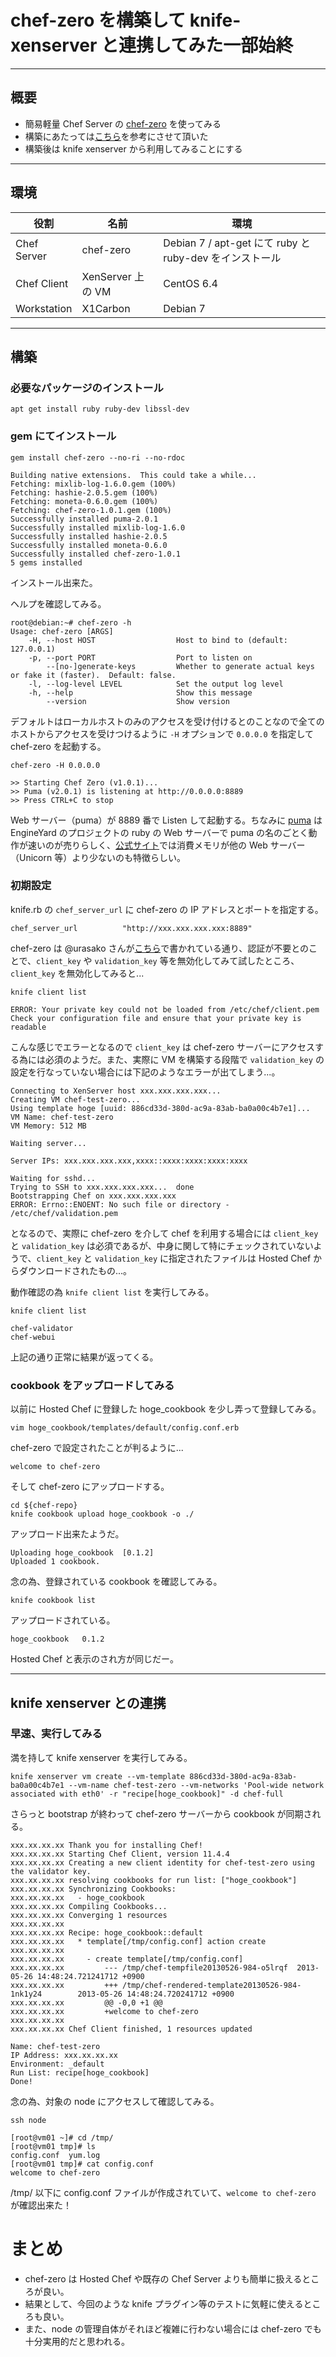 # chef-zero を構築して knife-xenserver と連携してみた一部始終

***

## 概要

 * 簡易軽量 Chef Server の [chef-zero](https://github.com/jkeiser/chef-zero) を使ってみる
 * 構築にあたっては[こちら](http://www.creationline.com/lab/2749)を参考にさせて頂いた
 * 構築後は knife xenserver から利用してみることにする

***

## 環境

| 役割 | 名前 | 環境 |
|----- |------|-----|
| Chef Server | chef-zero | Debian 7 / apt-get にて ruby と ruby-dev をインストール |
| Chef Client | XenServer 上の VM | CentOS 6.4 |
| Workstation | X1Carbon | Debian 7 |

***

## 構築

### 必要なパッケージのインストール

```
apt get install ruby ruby-dev libssl-dev
```

### gem にてインストール

```
gem install chef-zero --no-ri --no-rdoc
```

```
Building native extensions.  This could take a while...
Fetching: mixlib-log-1.6.0.gem (100%)
Fetching: hashie-2.0.5.gem (100%)
Fetching: moneta-0.6.0.gem (100%)
Fetching: chef-zero-1.0.1.gem (100%)
Successfully installed puma-2.0.1
Successfully installed mixlib-log-1.6.0
Successfully installed hashie-2.0.5
Successfully installed moneta-0.6.0
Successfully installed chef-zero-1.0.1
5 gems installed
```
インストール出来た。

ヘルプを確認してみる。

```
root@debian:~# chef-zero -h
Usage: chef-zero [ARGS]
    -H, --host HOST                  Host to bind to (default: 127.0.0.1)
    -p, --port PORT                  Port to listen on
        --[no-]generate-keys         Whether to generate actual keys or fake it (faster).  Default: false.
    -l, --log-level LEVEL            Set the output log level
    -h, --help                       Show this message
        --version                    Show version
```

デフォルトはローカルホストのみのアクセスを受け付けるとのことなので全てのホストからアクセスを受けつけるように `-H` オプションで `0.0.0.0` を指定して chef-zero を起動する。

```
chef-zero -H 0.0.0.0
```

```
>> Starting Chef Zero (v1.0.1)...
>> Puma (v2.0.1) is listening at http://0.0.0.0:8889
>> Press CTRL+C to stop
```

Web サーバー（puma）が 8889 番で Listen して起動する。ちなみに [puma](https://github.com/puma/puma) は EngineYard のプロジェクトの ruby の Web サーバーで puma の名のごとく動作が速いのが売りらしく、[公式サイト](http://puma.io/)では消費メモリが他の Web サーバー（Unicorn 等）より少ないのも特徴らしい。 

### 初期設定

knife.rb の `chef_server_url` に chef-zero の IP アドレスとポートを指定する。

```
chef_server_url          "http://xxx.xxx.xxx.xxx:8889"
```

chef-zero は @urasako さんが[こちら](http://slid.es/urasoko/chef-zero)で書かれている通り、認証が不要とのことで、`client_key` や `validation_key` 等を無効化してみて試したところ、`client_key` を無効化してみると...

```
knife client list
```

```
ERROR: Your private key could not be loaded from /etc/chef/client.pem
Check your configuration file and ensure that your private key is readable
```

こんな感じでエラーとなるので `client_key` は chef-zero サーバーにアクセスする為には必須のようだ。また、実際に VM を構築する段階で `validation_key` の設定を行なっていない場合には下記のようなエラーが出てしまう...。

```
Connecting to XenServer host xxx.xxx.xxx.xxx...
Creating VM chef-test-zero...
Using template hoge [uuid: 886cd33d-380d-ac9a-83ab-ba0a00c4b7e1]...
VM Name: chef-test-zero
VM Memory: 512 MB

Waiting server... 

Server IPs: xxx.xxx.xxx.xxx,xxxx::xxxx:xxxx:xxxx:xxxx

Waiting for sshd... 
Trying to SSH to xxx.xxx.xxx.xxx...  done
Bootstrapping Chef on xxx.xxx.xxx.xxx
ERROR: Errno::ENOENT: No such file or directory - /etc/chef/validation.pem
```

となるので、実際に chef-zero を介して chef を利用する場合には `client_key` と `validation_key` は必須であるが、中身に関して特にチェックされていないようで、`client_key` と `validation_key` に指定されたファイルは Hosted Chef からダウンロードされたもの...。

動作確認の為 `knife client list` を実行してみる。

```
knife client list
```

```
chef-validator
chef-webui
```

上記の通り正常に結果が返ってくる。

### cookbook をアップロードしてみる

以前に Hosted Chef に登録した hoge_cookbook を少し弄って登録してみる。

```
vim hoge_cookbook/templates/default/config.conf.erb
```

chef-zero で設定されたことが判るように...

```
welcome to chef-zero
```

そして chef-zero にアップロードする。

```
cd ${chef-repo}
knife cookbook upload hoge_cookbook -o ./
```

アップロード出来たようだ。

```
Uploading hoge_cookbook  [0.1.2]
Uploaded 1 cookbook.
```

念の為、登録されている cookbook を確認してみる。

```
knife cookbook list
```

アップロードされている。

```
hoge_cookbook   0.1.2
```

Hosted Chef と表示のされ方が同じだー。

***

## knife xenserver との連携 

### 早速、実行してみる

満を持して knife xenserver を実行してみる。

```
knife xenserver vm create --vm-template 886cd33d-380d-ac9a-83ab-ba0a00c4b7e1 --vm-name chef-test-zero --vm-networks 'Pool-wide network associated with eth0' -r "recipe[hoge_cookbook]" -d chef-full
```

さらっと bootstrap が終わって chef-zero サーバーから cookbook が同期される。

```
xxx.xx.xx.xx Thank you for installing Chef!
xxx.xx.xx.xx Starting Chef Client, version 11.4.4
xxx.xx.xx.xx Creating a new client identity for chef-test-zero using the validator key.
xxx.xx.xx.xx resolving cookbooks for run list: ["hoge_cookbook"]
xxx.xx.xx.xx Synchronizing Cookbooks:
xxx.xx.xx.xx   - hoge_cookbook
xxx.xx.xx.xx Compiling Cookbooks...
xxx.xx.xx.xx Converging 1 resources
xxx.xx.xx.xx 
xxx.xx.xx.xx Recipe: hoge_cookbook::default
xxx.xx.xx.xx   * template[/tmp/config.conf] action create
xxx.xx.xx.xx 
xxx.xx.xx.xx     - create template[/tmp/config.conf]
xxx.xx.xx.xx         --- /tmp/chef-tempfile20130526-984-o5lrqf  2013-05-26 14:48:24.721241712 +0900
xxx.xx.xx.xx         +++ /tmp/chef-rendered-template20130526-984-1nk1y24        2013-05-26 14:48:24.720241712 +0900
xxx.xx.xx.xx         @@ -0,0 +1 @@
xxx.xx.xx.xx         +welcome to chef-zero
xxx.xx.xx.xx 
xxx.xx.xx.xx Chef Client finished, 1 resources updated

Name: chef-test-zero
IP Address: xxx.xx.xx.xx
Environment: _default
Run List: recipe[hoge_cookbook]
Done!
```

念の為、対象の node にアクセスして確認してみる。

```
ssh node
```
```
[root@vm01 ~]# cd /tmp/
[root@vm01 tmp]# ls
config.conf  yum.log
[root@vm01 tmp]# cat config.conf 
welcome to chef-zero
```

/tmp/ 以下に config.conf ファイルが作成されていて、`welcome to chef-zero` が確認出来た！

# まとめ

 * chef-zero は Hosted Chef や既存の Chef Server よりも簡単に扱えるところが良い。
 * 結果として、今回のような knife プラグイン等のテストに気軽に使えるところも良い。
 * また、node の管理自体がそれほど複雑に行わない場合には chef-zero でも十分実用的だと思われる。
